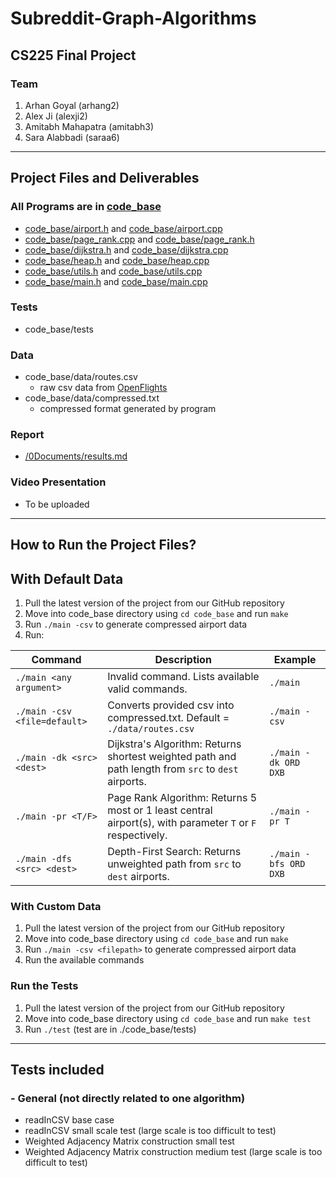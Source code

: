 # Subreddit-Graph-Algorithms

## CS225 Final Project

### Team
1. Arhan Goyal (arhang2)
2. Alex Ji (alexji2)
3. Amitabh Mahapatra (amitabh3)
4. Sara Alabbadi (saraa6)

---
## Project Files and Deliverables

### All Programs are in [code_base](code_base)
- [code_base/airport.h](code_base/airport.h) and [code_base/airport.cpp](code_base/airport.cpp)
- [code_base/page_rank.cpp](code_base/page_rank.cpp) and [code_base/page_rank.h](code_base/page_rank.h)
- [code_base/dijkstra.h](code_base/dijkstra.h) and [code_base/dijkstra.cpp](code_base/dijkstra.cpp)
- [code_base/heap.h](code_base/heap.h) and [code_base/heap.cpp](code_base/heap.cpp)
- [code_base/utils.h](code_base/utils.h) and [code_base/utils.cpp](code_base/utils.cpp)
- [code_base/main.h](code_base/main.h) and [code_base/main.cpp](code_base/main.cpp)

### Tests
- code_base/tests

### Data
- code_base/data/routes.csv
    - raw csv data from [OpenFlights](https://openflights.org/data.html)
- code_base/data/compressed.txt
    - compressed format generated by program

### Report
- [/0Documents/results.md](/0Documents/results.md)

### Video Presentation
- To be uploaded

---
## How to Run the Project Files?

## With Default Data
1. Pull the latest version of the project from our GitHub repository
2. Move into code_base directory using `cd code_base` and run `make`
2. Run `./main -csv` to generate compressed airport data
3. Run:

| Command                     | Description                                                                    | Example               |
| --------------------------- | ------------------------------------------------------------------------------ | --------------------- |
| `./main <any argument>`     | Invalid command. Lists available valid commands.                               | `./main`              |
| `./main -csv <file=default>`| Converts provided csv into compressed.txt. Default = `./data/routes.csv`       | `./main -csv`         |
| `./main -dk <src> <dest>`   | Dijkstra's Algorithm: Returns shortest weighted path and path length from `src` to `dest` airports.        | `./main -dk ORD DXB`  |
| `./main -pr <T/F>`          | Page Rank Algorithm: Returns 5 most or 1 least central airport(s), with parameter `T` or `F` respectively. | `./main -pr T`        |
| `./main -dfs <src> <dest>`  | Depth-First Search: Returns unweighted path from `src` to `dest` airports.     | `./main -bfs ORD DXB` |

### With Custom Data
1. Pull the latest version of the project from our GitHub repository
2. Move into code_base directory using `cd code_base` and run `make`
2. Run `./main -csv <filepath>` to generate compressed airport data
3. Run the available commands

### Run the Tests
1. Pull the latest version of the project from our GitHub repository
2. Move into code_base directory using `cd code_base` and run `make test`
3. Run `./test` (test are in ./code_base/tests)

---
## Tests included

### - General (not directly related to one algorithm)
   - readInCSV base case
   - readInCSV small scale test (large scale is too difficult to test)
   - Weighted Adjacency Matrix construction small test
   - Weighted Adjacency Matrix construction medium test (large scale is too difficult to test)
